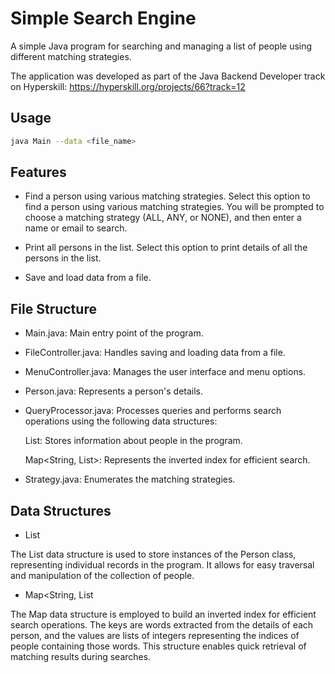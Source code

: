 
# Simple Search Engine

A simple Java program for searching and managing a list of people using different matching strategies.

The application was developed as part of the Java Backend Developer track on Hyperskill: https://hyperskill.org/projects/66?track=12


## Usage

```bash
java Main --data <file_name>

```


## Features

- Find a person using various matching strategies.
Select this option to find a person using various matching strategies. You will be prompted to choose a matching strategy (ALL, ANY, or NONE), and then enter a name or email to search.

- Print all persons in the list.
Select this option to print details of all the persons in the list.



- Save and load data from a file.




## File Structure

- Main.java: Main entry point of the program.

- FileController.java: Handles saving and loading data from a file.

- MenuController.java: Manages the user interface and menu options.

- Person.java: Represents a person's details.

- QueryProcessor.java: Processes queries and performs search operations using the following data structures:

    List<Person>: Stores information about people in the program.

    Map<String, List<Integer>>: Represents the inverted index for efficient search.

- Strategy.java: Enumerates the matching strategies.

## Data Structures

- List<Person>

The List data structure is used to store instances of the Person class, representing individual records in the program. It allows for easy traversal and manipulation of the collection of people.

- Map<String, List<Integer>

The Map data structure is employed to build an inverted index for efficient search operations. The keys are words extracted from the details of each person, and the values are lists of integers representing the indices of people containing those words. This structure enables quick retrieval of matching results during searches.
